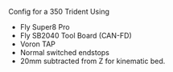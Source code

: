 Config for a 350 Trident Using
  - Fly Super8 Pro 
  - Fly SB2040 Tool Board (CAN-FD)
  -  Voron TAP
  - Normal switched endstops
  - 20mm subtracted from Z for kinematic bed.
